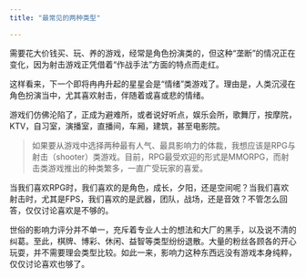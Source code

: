 ```yaml
---
title: "最常见的两种类型"

---
```


需要花大价钱买、玩、养的游戏，经常是角色扮演类的，但这种“垄断”的情况正在变化，因为射击游戏正凭借着“作战手法”方面的特点而走红。

这样看来，下一个即将冉冉升起的星星会是“情绪”类游戏了。理由是，人类沉浸在角色扮演当中，尤其喜欢射击，伴随着或喜或悲的情绪。

游戏们仿佛沦陷了，正成为避难所，或者说好听点，娱乐会所，歌舞厅，按摩院，KTV，自习室，演播室，直播间，车厢，建筑，甚至电影院。

>如果要从游戏中选择两种最有人气、最具影响力的体裁，我想应该是RPG与射击（shooter）类游戏。目前，RPG最受欢迎的形式是MMORPG，而射击类游戏推出的种类繁多，一直广受玩家的喜爱。

当我们喜欢RPG时，我们喜欢的是角色，成长，夕阳，还是空间呢？当我们喜欢射击时，尤其是FPS，我们喜欢的是武器，团队，战场，还是音效？不管怎么回答，仅仅讨论喜欢是不够的。

世俗的影响力评分并不单一，充斥着专业人士的想法和大厂的黑手，以及说不清的纠葛。至此，棋牌、博彩、休闲、益智等类型纷纷退散。大量的粉丝各顾各的开心玩耍，并不需要理会类型比较。如此一来，影响力这种东西远没有游戏本身纯粹，仅仅讨论喜欢也够了。
